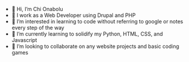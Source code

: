 - 👋 Hi, I’m Chi Onabolu
- 👾 I work as a Web Developer using Drupal and PHP
- 👀 I’m interested in learning to code without referring to google or notes every step of the way
- 🌱 I’m currently learning to solidify my Python, HTML, CSS, and Javascript
- 💞️ I’m looking to collaborate on any website projects and basic coding games


<!---
chionabolu/chionabolu is a ✨ special ✨ repository because its `README.md` (this file) appears on your GitHub profile.
You can click the Preview link to take a look at your changes.
--->
